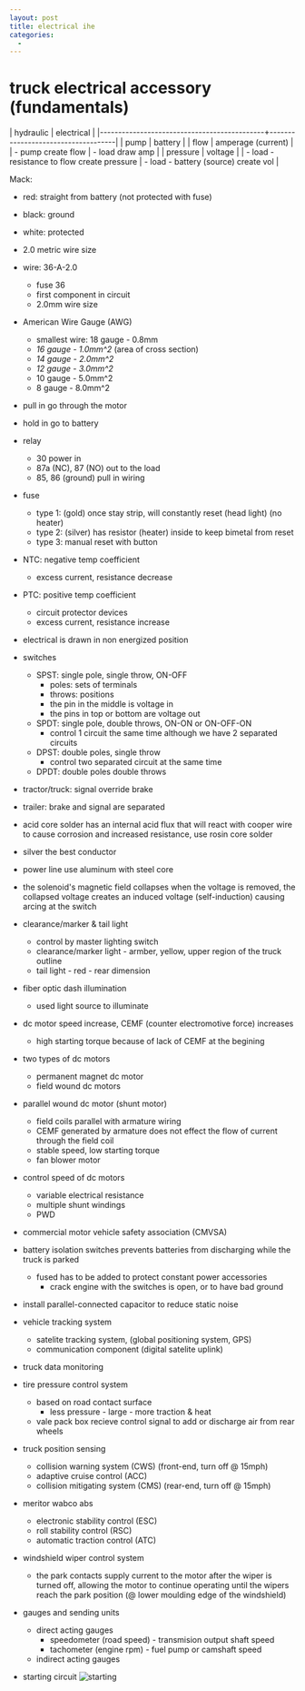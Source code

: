 ```yaml
---
layout: post
title: electrical ihe
categories:
  -
---
```


# truck electrical accessory (fundamentals)

| hydraulic                                   | electrical                         |
|---------------------------------------------+------------------------------------|
| pump                                        | battery                            |
| flow                                        | amperage (current)                 |
| - pump create flow                          | - load draw amp                    |
| pressure                                    | voltage                            |
| - load - resistance to flow create pressure | - load - battery (source) create vol |

Mack:
- red: straight from battery (not protected with fuse)
- black: ground
- white: protected
- 2.0 metric wire size
- wire: 36-A-2.0
    - fuse 36
    - first component in circuit
    - 2.0mm wire size

- American Wire Gauge (AWG)
    - smallest wire: 18 gauge - 0.8mm
    - *16 gauge - 1.0mm^2* (area of cross section)
    - *14 gauge - 2.0mm^2*
    - *12 gauge - 3.0mm^2*
    - 10 gauge - 5.0mm^2
    - 8 gauge - 8.0mm^2

- pull in go through the motor
- hold in go to battery
- relay
    - 30 power in
    - 87a (NC), 87 (NO) out to the load
    - 85, 86 (ground) pull in wiring
- fuse
    - type 1: (gold) once stay strip, will constantly reset (head light) (no heater)
    - type 2: (silver) has resistor (heater) inside to keep bimetal from reset
    - type 3: manual reset with button
- NTC: negative temp coefficient
    - excess current, resistance decrease
- PTC: positive temp coefficient
    - circuit protector devices
    - excess current, resistance increase
- electrical is drawn in non energized position
- switches
    - SPST: single pole, single throw, ON-OFF
        - poles: sets of terminals
        - throws: positions
        - the pin in the middle is voltage in 
        - the pins in top or bottom are voltage out
    - SPDT: single pole, double throws, ON-ON or ON-OFF-ON
        - control 1 circuit the same time although we have 2 separated circuits
    - DPST: double poles, single throw
        - control two separated circuit at the same time
    - DPDT: double poles double throws
- tractor/truck: signal override brake
- trailer: brake and signal are separated
- acid core solder has an internal acid flux that will react with cooper wire to cause corrosion and increased resistance, use rosin core solder
- silver the best conductor
- power line use aluminum with steel core
- the solenoid's magnetic field collapses when the voltage is removed, the collapsed voltage creates an induced voltage (self-induction) causing arcing at the switch
- clearance/marker & tail light 
    - control by master lighting switch
    - clearance/marker light - armber, yellow, upper region of the truck outline
    - tail light - red - rear dimension
- fiber optic dash illumination
    - used light source to illuminate
- dc motor speed increase, CEMF (counter electromotive force) increases
    - high starting torque because of lack of CEMF at the begining
- two types of dc motors
    - permanent magnet dc motor
    - field wound dc motors
- parallel wound dc motor (shunt motor)
    - field coils parallel with armature wiring
    - CEMF generated by armature does not effect the flow of current through the field coil
    - stable speed, low starting torque 
    - fan blower motor
- control speed of dc motors
    - variable electrical resistance
    - multiple shunt windings
    - PWD
- commercial motor vehicle safety association (CMVSA)
- battery isolation switches prevents batteries from discharging while the truck is parked
    - fused has to be added to protect constant power accessories
        - crack engine with the switches is open, or to have bad ground
- install parallel-connected capacitor to reduce static noise 
- vehicle tracking system
    - satelite tracking system, (global positioning system, GPS)
    - communication component (digital satelite uplink)
- truck data monitoring
- tire pressure control system
    - based on road contact surface
        - less pressure - large - more traction & heat
    - vale pack box recieve control signal to add or discharge air from rear wheels
- truck position sensing
    - collision warning system (CWS) (front-end, turn off @ 15mph)
    - adaptive cruise control (ACC)
    - collision mitigating system (CMS) (rear-end, turn off @ 15mph) 
- meritor wabco abs
    - electronic stability control (ESC)
    - roll stability control (RSC)
    - automatic traction control (ATC)
- windshield wiper control system
    - the park contacts supply current to the motor after the wiper is turned off, allowing the motor to continue operating until the wipers reach the park position (@ lower moulding edge of the windshield)
- gauges and sending units
    - direct acting gauges
        - speedometer (road speed) - transmision output shaft speed
        - tachometer (engine rpm) - fuel pump or camshaft speed
    - indirect acting gauges
- starting circuit
![starting](https://www.dropbox.com/s/fqte0qenu2z2dbx/IMG_20160401_092752.jpg?raw=1)

